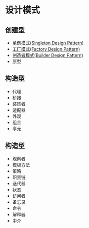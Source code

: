# 设计模式


## 创建型
* [单例模式(Singleton Design Pattern)](singleton/README.md)
* [工厂模式(Factory Design Pattern)](factory/README.md)
* [创造者模式(Builder Design Pattern)](builder/README.md)
* 原型

## 构造型
* 代理
* 桥接
* 装饰者
* 适配器
* 外观
* 组合
* 享元

## 构造型
* 观察者
* 模板方法
* 策略
* 职责链
* 迭代器
* 状态
* 访问者
* 备忘录
* 命令
* 解释器
* 中介